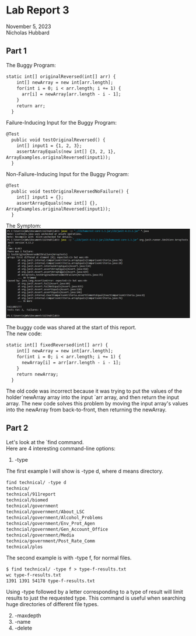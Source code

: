 # __Lab Report 3__  
November 5, 2023  
Nicholas Hubbard  

## Part 1
The Buggy Program:  
~~~
static int[] originalReversed(int[] arr) {
    int[] newArray = new int[arr.length];
    for(int i = 0; i < arr.length; i += 1) {
      arr[i] = newArray[arr.length - i - 1];
    }
    return arr;
  }
~~~  


Failure-Inducing Input for the Buggy Program:  
~~~
@Test
  public void testOriginalReversed() {
    int[] input1 = {1, 2, 3};
    assertArrayEquals(new int[] {3, 2, 1}, ArrayExamples.originalReversed(input1));
  }
~~~  

Non-Failure-Inducing Input for the Buggy Program:  
~~~
@Test
  public void testOriginalReversedNoFailure() {
    int[] input1 = {};
    assertArrayEquals(new int[] {}, ArrayExamples.originalReversed(input1));
  }
~~~

The Symptom:  
![Code](report3screenshot1.png)  

The buggy code was shared at the start of this report.    
The new code:
~~~
static int[] fixedReversed(int[] arr) {
    int[] newArray = new int[arr.length];
    for(int i = 0; i < arr.length; i += 1) {
      newArray[i] = arr[arr.length - i - 1];
    }
    return newArray;
  }
~~~

The old code was incorrect because it was trying to put the values of the holder\`newArray array into the input \`arr array, and then return the input array. The new code solves this problem by moving the input array's values into the newArray from back-to-front, then returning the newArray.  

## Part 2  
Let's look at the `find command.  
Here are 4 interesting command-line options:  
1. -type

The first example I will show is -type d, where d means directory.  
~~~
find technical/ -type d
technica/
technical/911report
technical/biomed
technical/government
technical/government/About_LSC
technical/government/Alcohol_Problems
technical/government/Env_Prot_Agen
techncial/government/Gen_Account_Office
technical/government/Media
technica/government/Post_Rate_Comm
technical/plos
~~~
The second example is with -type f, for normal files.
~~~
$ find technical/ -type f > type-f-results.txt
wc type-f-results.txt
1391 1391 54178 type-f-results.txt
~~~

Using -type followed by a letter corresponding to a type of result will limit results to just the requested type. This command is useful when searching huge directories of different file types.

2. -maxdepth
4. -name
5. -delete
